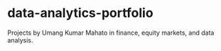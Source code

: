 # data-analytics-portfolio
Projects by Umang Kumar Mahato in finance, equity markets, and data analysis.
